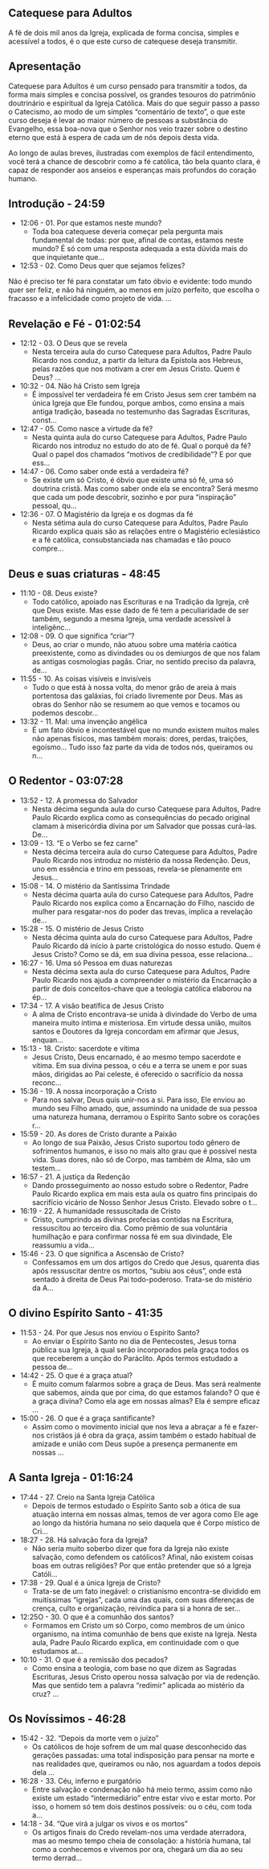 ﻿## Catequese para Adultos

A fé de dois mil anos da Igreja, explicada de forma concisa, simples e acessível a todos, é o que este curso de catequese deseja transmitir.

## Apresentação

Catequese para Adultos é um curso pensado para transmitir a todos, da forma mais simples e concisa possível, os grandes tesouros do patrimônio doutrinário e espiritual da Igreja Católica. Mais do que seguir passo a passo o Catecismo, ao modo de um simples “comentário de texto”, o que este curso deseja é levar ao maior número de pessoas a substância do Evangelho, essa boa-nova que o Senhor nos veio trazer sobre o destino eterno que está à espera de cada um de nós depois desta vida.

Ao longo de aulas breves, ilustradas com exemplos de fácil entendimento, você terá a chance de descobrir como a fé católica, tão bela quanto clara, é capaz de responder aos anseios e esperanças mais profundos do coração humano. 

## Introdução - 24:59

 - 12:06 - 01. Por que estamos neste mundo?
   - Toda boa catequese deveria começar pela pergunta mais fundamental de todas: por que, afinal de contas, estamos neste mundo? É só com uma resposta adequada a esta dúvida mais do que inquietante que...
 - 12:53 - 02. Como Deus quer que sejamos felizes?

Não é preciso ter fé para constatar um fato óbvio e evidente: todo mundo quer ser feliz, e não há ninguém, ao menos em juízo perfeito, que escolha o fracasso e a infelicidade como projeto de vida. ...

## Revelação e Fé - 01:02:54

 - 12:12 - 03. O Deus que se revela
   - Nesta terceira aula do curso Catequese para Adultos, Padre Paulo Ricardo nos conduz, a partir da leitura da Epístola aos Hebreus, pelas razões que nos motivam a crer em Jesus Cristo. Quem é Deus? ...
 - 10:32 - 04. Não há Cristo sem Igreja
   - É impossível ter verdadeira fé em Cristo Jesus sem crer também na única Igreja que Ele fundou, porque ambos, como ensina a mais antiga tradição, baseada no testemunho das Sagradas Escrituras, const...
 - 12:47 - 05. Como nasce a virtude da fé?
   - Nesta quinta aula do curso Catequese para Adultos, Padre Paulo Ricardo nos introduz no estudo do ato de fé. Qual o porquê da fé? Qual o papel dos chamados “motivos de credibilidade”? E por que ess...
 - 14:47 - 06. Como saber onde está a verdadeira fé?
   - Se existe um só Cristo, é óbvio que existe uma só fé, uma só doutrina cristã. Mas como saber onde ela se encontra? Será mesmo que cada um pode descobrir, sozinho e por pura “inspiração” pessoal, qu...
 - 12:36 - 07. O Magistério da Igreja e os dogmas da fé
   - Nesta sétima aula do curso Catequese para Adultos, Padre Paulo Ricardo explica quais são as relações entre o Magistério eclesiástico e a fé católica, consubstanciada nas chamadas e tão pouco compre...

## Deus e suas criaturas - 48:45

 - 11:10 - 08. Deus existe?
   - Todo católico, apoiado nas Escrituras e na Tradição da Igreja, crê que Deus existe. Mas esse dado de fé tem a peculiaridade de ser também, segundo a mesma Igreja, uma verdade acessível à inteligênc...
 - 12:08 - 09. O que significa “criar”?
   - Deus, ao criar o mundo, não atuou sobre uma matéria caótica preexistente, como as divindades ou os demiurgos de que nos falam as antigas cosmologias pagãs. Criar, no sentido preciso da palavra, de...
 - 11:55 - 10. As coisas visíveis e invisíveis
   - Tudo o que está à nossa volta, do menor grão de areia à mais portentosa das galáxias, foi criado livremente por Deus. Mas as obras do Senhor não se resumem ao que vemos e tocamos ou podemos descobr...
 - 13:32 - 11. Mal: uma invenção angélica
   - É um fato óbvio e incontestável que no mundo existem muitos males não apenas físicos, mas também morais: dores, perdas, traições, egoísmo... Tudo isso faz parte da vida de todos nós, queiramos ou n...

## O Redentor - 03:07:28

 - 13:52 - 12. A promessa do Salvador
   - Nesta décima segunda aula do curso Catequese para Adultos, Padre Paulo Ricardo explica como as consequências do pecado original clamam à misericórdia divina por um Salvador que possas curá-las. De...
 - 13:09 - 13. “E o Verbo se fez carne”
   - Nesta décima terceira aula do curso Catequese para Adultos, Padre Paulo Ricardo nos introduz no mistério da nossa Redenção.  Deus, uno em essência e trino em pessoas, revela-se plenamente em Jesus...
 - 15:08 - 14. O mistério da Santíssima Trindade
   - Nesta décima quarta aula do curso Catequese para Adultos, Padre Paulo Ricardo nos explica como a Encarnação do Filho, nascido de mulher para resgatar-nos do poder das trevas, implica a revelação de...
 - 15:28 - 15. O mistério de Jesus Cristo
   - Nesta décima quinta aula do curso Catequese para Adultos, Padre Paulo Ricardo dá início à parte cristológica do nosso estudo.  Quem é Jesus Cristo? Como se dá, em sua divina pessoa, esse relaciona...
 - 16:27 - 16. Uma só Pessoa em duas naturezas
   - Nesta décima sexta aula do curso Catequese para Adultos, Padre Paulo Ricardo nos ajuda a compreender o mistério da Encarnação a partir de dois conceitos-chave que a teologia católica elaborou na ép...
 - 17:34 - 17. A visão beatífica de Jesus Cristo
   - A alma de Cristo encontrava-se unida à divindade do Verbo de uma maneira muito íntima e misteriosa. Em virtude dessa união, muitos santos e Doutores da Igreja concordam em afirmar que Jesus, enquan...
 - 15:13 - 18. Cristo: sacerdote e vítima
   - Jesus Cristo, Deus encarnado, é ao mesmo tempo sacerdote e vítima. Em sua divina pessoa, o céu e a terra se unem e por suas mãos, dirigidas ao Pai celeste, é oferecido o sacrifício da nossa reconc...
 - 15:36 - 19. A nossa incorporação a Cristo
   - Para nos salvar, Deus quis unir-nos a si. Para isso, Ele enviou ao mundo seu Filho amado, que, assumindo na unidade de sua pessoa uma natureza humana, derramou o Espírito Santo sobre os corações r...
 - 15:59 - 20. As dores de Cristo durante a Paixão
   - Ao longo de sua Paixão, Jesus Cristo suportou todo gênero de sofrimentos humanos, e isso no mais alto grau que é possível nesta vida. Suas dores, não só de Corpo, mas também de Alma, são um testem...
 - 16:57 - 21. A justiça da Redenção
   - Dando prosseguimento ao nosso estudo sobre o Redentor, Padre Paulo Ricardo explica em mais esta aula os quatro fins principais do sacrifício vicário de Nosso Senhor Jesus Cristo. Elevado sobre o t...
 - 16:19 - 22. A humanidade ressuscitada de Cristo
   - Cristo, cumprindo as divinas profecias contidas na Escritura, ressuscitou ao terceiro dia. Como prêmio de sua voluntária humilhação e para confirmar nossa fé em sua divindade, Ele reassumiu a vida...
 - 15:46 - 23. O que significa a Ascensão de Cristo?
   - Confessamos em um dos artigos do Credo que Jesus, quarenta dias após ressuscitar dentre os mortos, “subiu aos céus”, onde está sentado à direita de Deus Pai todo-poderoso. Trata-se do mistério da A...

## O divino Espírito Santo - 41:35
 - 11:53 - 24. Por que Jesus nos enviou o Espírito Santo?
   - Ao enviar o Espírito Santo no dia de Pentecostes, Jesus torna pública sua Igreja, à qual serão incorporados pela graça todos os que receberem a unção do Paráclito. Após termos estudado a pessoa de...
 - 14:42 - 25. O que é a graça atual?
   - É muito comum falarmos sobre a graça de Deus. Mas será realmente que sabemos, ainda que por cima, do que estamos falando? O que é a graça divina? Como ela age em nossas almas? Ela é sempre eficaz ...
 - 15:00 - 26. O que é a graça santificante?
   - Assim como o movimento inicial que nos leva a abraçar a fé e fazer-nos cristãos já é obra da graça, assim também o estado habitual de amizade e união com Deus supõe a presença permanente em nossas ...

## A Santa Igreja - 01:16:24
 - 17:44 - 27. Creio na Santa Igreja Católica
   - Depois de termos estudado o Espírito Santo sob a ótica de sua atuação interna em nossas almas, temos de ver agora como Ele age ao longo da história humana no seio daquela que é Corpo místico de Cri...
 - 18:27 - 28. Há salvação fora da Igreja?
   - Não seria muito soberbo dizer que fora da Igreja não existe salvação, como defendem os católicos? Afinal, não existem coisas boas em outras religiões? Por que então pretender que só a Igreja Católi...
 - 17:38 - 29. Qual é a única Igreja de Cristo?
   - Trata-se de um fato inegável: o cristianismo encontra-se dividido em muitíssimas “igrejas”, cada uma das quais, com suas diferenças de crença, culto e organização, reivindica para si a honra de ser...
 - 12:25O - 30. O que é a comunhão dos santos?
   - Formamos em Cristo um só Corpo, como membros de um único organismo, na íntima comunhão de bens que existe na Igreja. Nesta aula, Padre Paulo Ricardo explica, em continuidade com o que estudamos at...
 - 10:10 - 31. O que é a remissão dos pecados?
   - Como ensina a teologia, com base no que dizem as Sagradas Escrituras, Jesus Cristo operou nossa salvação por via de redenção. Mas que sentido tem a palavra “redimir” aplicada ao mistério da cruz? ...

## Os Novíssimos - 46:28
 - 15:42 - 32. “Depois da morte vem o juízo”
   - Os católicos de hoje sofrem de um mal quase desconhecido das gerações passadas: uma total indisposição para pensar na morte e nas realidades que, queiramos ou não, nos aguardam a todos depois dela ...
 - 16:28 - 33. Céu, inferno e purgatório
   - Entre salvação e condenação não há meio termo, assim como não existe um estado “intermediário” entre estar vivo e estar morto. Por isso, o homem só tem dois destinos possíveis: ou o céu, com toda a...
 - 14:18 - 34. “Que virá a julgar os vivos e os mortos”
   - Os artigos finais do Credo revelam-nos uma verdade aterradora, mas ao mesmo tempo cheia de consolação: a história humana, tal como a conhecemos e vivemos por ora, chegará um dia ao seu termo derrad...
